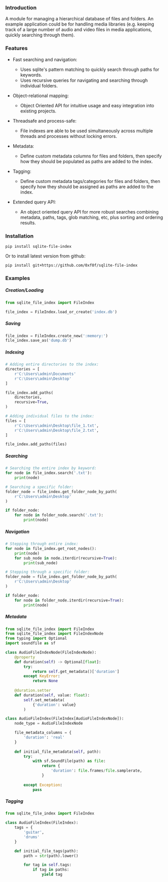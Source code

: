 ### Introduction
A module for managing a hierarchical database of 
files and folders. An example application could be for handling media 
libraries (e.g. keeping track of a large number of audio and video files 
in media applications, quickly searching through them).

### Features
- Fast searching and navigation:
    - Uses sqlite's pattern matching to quickly search through
    paths for keywords.
    - Uses recursive queries for navigating and searching through
    individual folders.

- Object-relational mapping:
    - Object Oriented API for intuitive usage and easy integration into
    existing projects.
    
- Threadsafe and process-safe:
    - File indexes are able to be used simultaneously across multiple
    threads and processes without locking errors.
    
- Metadata:
    - Define custom metadata columns for files and folders, then
    specify how they should be populated as paths are added to the index.

- Tagging:
    - Define custom metadata tags/categories for files and folders, then
    specify how they should be assigned as paths are added to the index.

- Extended query API:
    - An object oriented query API for more robust searches combining
    metadata, paths, tags, glob matching, etc, plus sorting and ordering 
    results.

### Installation
`pip install sqlite-file-index`

Or to install latest version from github:

`pip install git+https://github.com/0xf0f/sqlite-file-index`

### Examples
##### Creation/Loading
```python
from sqlite_file_index import FileIndex

file_index = FileIndex.load_or_create('index.db')
```

##### Saving
```python
file_index = FileIndex.create_new(':memory:')
file_index.save_as('dump.db')
```

##### Indexing
```python
# Adding entire directories to the index:
directories = [
    r'C:\Users\admin\Documents'
    r'C:\Users\admin\Desktop'
]

file_index.add_paths(
    directories,
    recursive=True,
)
```
```python
# Adding individual files to the index:
files = [
    r'C:\Users\admin\Desktop\file_1.txt',
    r'C:\Users\admin\Desktop\file_2.txt',
]

file_index.add_paths(files)
```

##### Searching
```python
# Searching the entire index by keyword:
for node in file_index.search('.txt'):
    print(node)
```

```python
# Searching a specific folder:
folder_node = file_index.get_folder_node_by_path(
    r'C:\Users\admin\Desktop'
)

if folder_node:
    for node in folder_node.search('.txt'):
        print(node)
```

##### Navigation
```python
# Stepping through entire index:
for node in file_index.get_root_nodes():
    print(node)
    for sub_node in node.iterdir(recursive=True):
        print(sub_node)
```

```python
# Stepping through a specific folder:
folder_node = file_index.get_folder_node_by_path(
    r'C:\Users\admin\Desktop'
)

if folder_node:
    for node in folder_node.iterdir(recursive=True):
        print(node)
```

##### Metadata
```python
from sqlite_file_index import FileIndex
from sqlite_file_index import FileIndexNode
from typing import Optional
import soundfile as sf

class AudioFileIndexNode(FileIndexNode):
    @property
    def duration(self) -> Optional[float]:
        try:
            return self.get_metadata()['duration']
        except KeyError:
            return None
    
    @duration.setter
    def duration(self, value: float):
        self.set_metadata(
            {'duration': value}
        )

class AudioFileIndex(FileIndex[AudioFileIndexNode]):
    node_type = AudioFileIndexNode

    file_metadata_columns = {
        'duration': 'real'
    }
    
    def initial_file_metadata(self, path):
        try:
            with sf.SoundFile(path) as file:
                return {
                    'duration': file.frames/file.samplerate,
                }
        
        except Exception:
            pass
```

##### Tagging
```python
from sqlite_file_index import FileIndex

class AudioFileIndex(FileIndex):
    tags = {
        'guitar',
        'drums'
    }

    def initial_file_tags(path):
        path = str(path).lower()

        for tag in self.tags:
            if tag in paths:
                yield tag
```